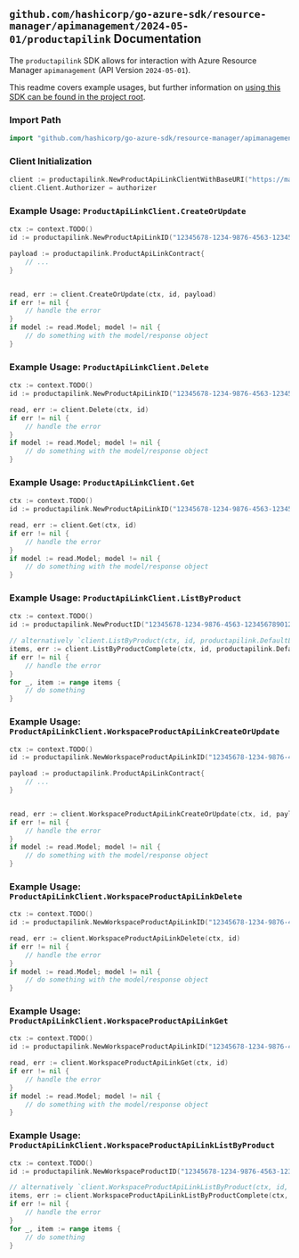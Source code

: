
## `github.com/hashicorp/go-azure-sdk/resource-manager/apimanagement/2024-05-01/productapilink` Documentation

The `productapilink` SDK allows for interaction with Azure Resource Manager `apimanagement` (API Version `2024-05-01`).

This readme covers example usages, but further information on [using this SDK can be found in the project root](https://github.com/hashicorp/go-azure-sdk/tree/main/docs).

### Import Path

```go
import "github.com/hashicorp/go-azure-sdk/resource-manager/apimanagement/2024-05-01/productapilink"
```


### Client Initialization

```go
client := productapilink.NewProductApiLinkClientWithBaseURI("https://management.azure.com")
client.Client.Authorizer = authorizer
```


### Example Usage: `ProductApiLinkClient.CreateOrUpdate`

```go
ctx := context.TODO()
id := productapilink.NewProductApiLinkID("12345678-1234-9876-4563-123456789012", "example-resource-group", "serviceName", "productId", "apiLinkId")

payload := productapilink.ProductApiLinkContract{
	// ...
}


read, err := client.CreateOrUpdate(ctx, id, payload)
if err != nil {
	// handle the error
}
if model := read.Model; model != nil {
	// do something with the model/response object
}
```


### Example Usage: `ProductApiLinkClient.Delete`

```go
ctx := context.TODO()
id := productapilink.NewProductApiLinkID("12345678-1234-9876-4563-123456789012", "example-resource-group", "serviceName", "productId", "apiLinkId")

read, err := client.Delete(ctx, id)
if err != nil {
	// handle the error
}
if model := read.Model; model != nil {
	// do something with the model/response object
}
```


### Example Usage: `ProductApiLinkClient.Get`

```go
ctx := context.TODO()
id := productapilink.NewProductApiLinkID("12345678-1234-9876-4563-123456789012", "example-resource-group", "serviceName", "productId", "apiLinkId")

read, err := client.Get(ctx, id)
if err != nil {
	// handle the error
}
if model := read.Model; model != nil {
	// do something with the model/response object
}
```


### Example Usage: `ProductApiLinkClient.ListByProduct`

```go
ctx := context.TODO()
id := productapilink.NewProductID("12345678-1234-9876-4563-123456789012", "example-resource-group", "serviceName", "productId")

// alternatively `client.ListByProduct(ctx, id, productapilink.DefaultListByProductOperationOptions())` can be used to do batched pagination
items, err := client.ListByProductComplete(ctx, id, productapilink.DefaultListByProductOperationOptions())
if err != nil {
	// handle the error
}
for _, item := range items {
	// do something
}
```


### Example Usage: `ProductApiLinkClient.WorkspaceProductApiLinkCreateOrUpdate`

```go
ctx := context.TODO()
id := productapilink.NewWorkspaceProductApiLinkID("12345678-1234-9876-4563-123456789012", "example-resource-group", "serviceName", "workspaceId", "productId", "apiLinkId")

payload := productapilink.ProductApiLinkContract{
	// ...
}


read, err := client.WorkspaceProductApiLinkCreateOrUpdate(ctx, id, payload)
if err != nil {
	// handle the error
}
if model := read.Model; model != nil {
	// do something with the model/response object
}
```


### Example Usage: `ProductApiLinkClient.WorkspaceProductApiLinkDelete`

```go
ctx := context.TODO()
id := productapilink.NewWorkspaceProductApiLinkID("12345678-1234-9876-4563-123456789012", "example-resource-group", "serviceName", "workspaceId", "productId", "apiLinkId")

read, err := client.WorkspaceProductApiLinkDelete(ctx, id)
if err != nil {
	// handle the error
}
if model := read.Model; model != nil {
	// do something with the model/response object
}
```


### Example Usage: `ProductApiLinkClient.WorkspaceProductApiLinkGet`

```go
ctx := context.TODO()
id := productapilink.NewWorkspaceProductApiLinkID("12345678-1234-9876-4563-123456789012", "example-resource-group", "serviceName", "workspaceId", "productId", "apiLinkId")

read, err := client.WorkspaceProductApiLinkGet(ctx, id)
if err != nil {
	// handle the error
}
if model := read.Model; model != nil {
	// do something with the model/response object
}
```


### Example Usage: `ProductApiLinkClient.WorkspaceProductApiLinkListByProduct`

```go
ctx := context.TODO()
id := productapilink.NewWorkspaceProductID("12345678-1234-9876-4563-123456789012", "example-resource-group", "serviceName", "workspaceId", "productId")

// alternatively `client.WorkspaceProductApiLinkListByProduct(ctx, id, productapilink.DefaultWorkspaceProductApiLinkListByProductOperationOptions())` can be used to do batched pagination
items, err := client.WorkspaceProductApiLinkListByProductComplete(ctx, id, productapilink.DefaultWorkspaceProductApiLinkListByProductOperationOptions())
if err != nil {
	// handle the error
}
for _, item := range items {
	// do something
}
```
